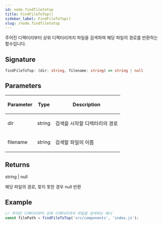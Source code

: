 ```yaml
---
id: node.findfiletotop
title: FindFileToTop()
sidebar_label: FindFileToTop()
slug: /node.findfiletotop
---
```






주어진 디렉터리부터 상위 디렉터리까지 파일을 검색하여 해당 파일의 경로를 반환하는 함수입니다.

## Signature

```typescript
findFileToTop: (dir: string, filename: string) => string | null
```

## Parameters

<table><thead><tr><th>

Parameter


</th><th>

Type


</th><th>

Description


</th></tr></thead>
<tbody><tr><td>

dir


</td><td>

string


</td><td>

검색을 시작할 디렉터리의 경로


</td></tr>
<tr><td>

filename


</td><td>

string


</td><td>

검색할 파일의 이름


</td></tr>
</tbody></table>

## Returns

string \| null

해당 파일의 경로, 찾지 못한 경우 null 반환

## Example


```typescript
// 주어진 디렉터리부터 상위 디렉터리까지 파일을 검색하는 예시
const filePath = findFileToTop('src/components', 'index.js');
```

